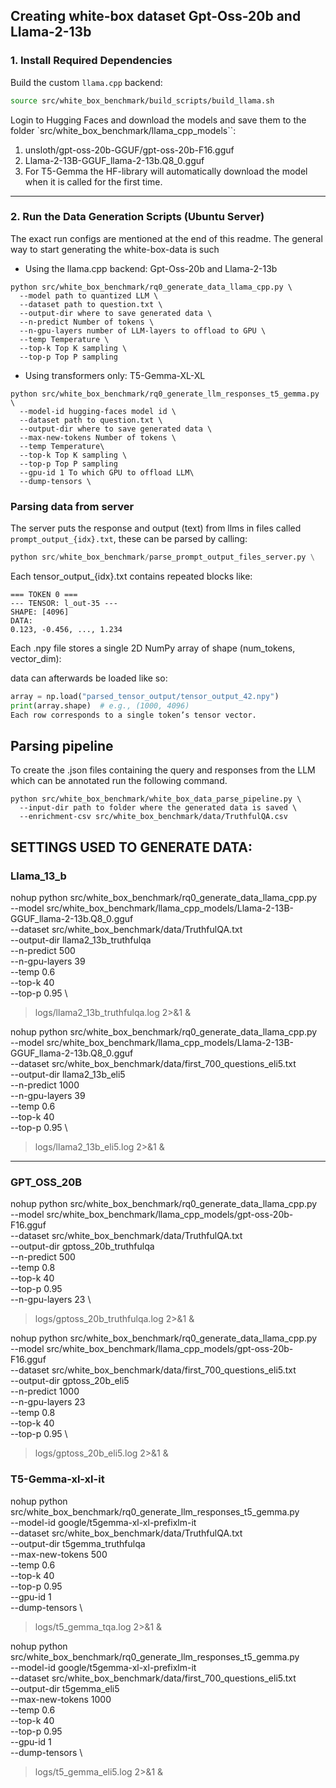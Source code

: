 ## Creating white-box dataset Gpt-Oss-20b and Llama-2-13b

### 1. Install Required Dependencies
Build the custom `llama.cpp` backend:
```bash
source src/white_box_benchmark/build_scripts/build_llama.sh
```

Login to Hugging Faces and download the models and save them to the folder `src/white_box_benchmark/llama_cpp_models``:
1. unsloth/gpt-oss-20b-GGUF/gpt-oss-20b-F16.gguf
2. Llama-2-13B-GGUF_llama-2-13b.Q8_0.gguf 
3. For T5-Gemma the HF-library will automatically download the model when it is called for the first time.

---

### 2. Run the Data Generation Scripts (Ubuntu Server)

The exact run configs are mentioned at the end of this readme. The general way to start generating the white-box-data is such
-  Using the llama.cpp backend: Gpt-Oss-20b and Llama-2-13b
```
python src/white_box_benchmark/rq0_generate_data_llama_cpp.py \
  --model path to quantized LLM \
  --dataset path to question.txt \
  --output-dir where to save generated data \
  --n-predict Number of tokens \
  --n-gpu-layers number of LLM-layers to offload to GPU \
  --temp Temperature \
  --top-k Top K sampling \
  --top-p Top P sampling

```
- Using transformers only: T5-Gemma-XL-XL
```
python src/white_box_benchmark/rq0_generate_llm_responses_t5_gemma.py \
  --model-id hugging-faces model id \
  --dataset path to question.txt \
  --output-dir where to save generated data \
  --max-new-tokens Number of tokens \
  --temp Temperature\
  --top-k Top K sampling \
  --top-p Top P sampling
  --gpu-id 1 To which GPU to offload LLM\
  --dump-tensors \
```

### Parsing data from server

The server puts the response and output (text) from llms in files called `prompt_output_{idx}.txt`, these can be parsed by calling:
````python
python src/white_box_benchmark/parse_prompt_output_files_server.py \
````
Each tensor_output_{idx}.txt contains repeated blocks like:

```
=== TOKEN 0 ===
--- TENSOR: l_out-35 ---
SHAPE: [4096]
DATA:
0.123, -0.456, ..., 1.234
```

Each .npy file stores a single 2D NumPy array of shape (num_tokens, vector_dim):


data can afterwards be loaded like so:
```python
array = np.load("parsed_tensor_output/tensor_output_42.npy")
print(array.shape)  # e.g., (1000, 4096)
Each row corresponds to a single token’s tensor vector.
```

## Parsing pipeline
To create the .json files containing the query and responses from the LLM which can be annotated run the following command.
```
python src/white_box_benchmark/white_box_data_parse_pipeline.py \
  --input-dir path to folder where the generated data is saved \
  --enrichment-csv src/white_box_benchmark/data/TruthfulQA.csv
  ```


## SETTINGS USED TO GENERATE DATA:
### Llama_13_b
nohup python src/white_box_benchmark/rq0_generate_data_llama_cpp.py \
  --model src/white_box_benchmark/llama_cpp_models/Llama-2-13B-GGUF_llama-2-13b.Q8_0.gguf \
  --dataset src/white_box_benchmark/data/TruthfulQA.txt \
  --output-dir llama2_13b_truthfulqa \
  --n-predict 500 \
  --n-gpu-layers 39 \
  --temp 0.6 \
  --top-k 40 \
  --top-p 0.95 \
  > logs/llama2_13b_truthfulqa.log 2>&1 &

nohup python src/white_box_benchmark/rq0_generate_data_llama_cpp.py \
  --model src/white_box_benchmark/llama_cpp_models/Llama-2-13B-GGUF_llama-2-13b.Q8_0.gguf \
  --dataset src/white_box_benchmark/data/first_700_questions_eli5.txt \
  --output-dir llama2_13b_eli5 \
  --n-predict 1000 \
  --n-gpu-layers 39 \
  --temp 0.6 \
  --top-k 40 \
  --top-p 0.95 \
  > logs/llama2_13b_eli5.log 2>&1 &
----
### GPT_OSS_20B

nohup python src/white_box_benchmark/rq0_generate_data_llama_cpp.py \
  --model src/white_box_benchmark/llama_cpp_models/gpt-oss-20b-F16.gguf \
  --dataset src/white_box_benchmark/data/TruthfulQA.txt \
  --output-dir gptoss_20b_truthfulqa \
  --n-predict 500 \
  --temp 0.8 \
  --top-k 40 \
  --top-p 0.95 \
  --n-gpu-layers 23 \
  > logs/gptoss_20b_truthfulqa.log 2>&1 &

nohup python src/white_box_benchmark/rq0_generate_data_llama_cpp.py \
  --model src/white_box_benchmark/llama_cpp_models/gpt-oss-20b-F16.gguf \
  --dataset src/white_box_benchmark/data/first_700_questions_eli5.txt \
  --output-dir gptoss_20b_eli5 \
  --n-predict 1000 \
  --n-gpu-layers 23 \
  --temp 0.8 \
  --top-k 40 \
  --top-p 0.95 \
  > logs/gptoss_20b_eli5.log 2>&1 &

### T5-Gemma-xl-xl-it
nohup python src/white_box_benchmark/rq0_generate_llm_responses_t5_gemma.py \
  --model-id google/t5gemma-xl-xl-prefixlm-it \
  --dataset src/white_box_benchmark/data/TruthfulQA.txt \
  --output-dir t5gemma_truthfulqa \
  --max-new-tokens 500 \
  --temp 0.6 \
  --top-k 40 \
  --top-p 0.95 \
  --gpu-id 1 \
  --dump-tensors \
  > logs/t5_gemma_tqa.log 2>&1 &

nohup python src/white_box_benchmark/rq0_generate_llm_responses_t5_gemma.py \
  --model-id google/t5gemma-xl-xl-prefixlm-it \
  --dataset src/white_box_benchmark/data/first_700_questions_eli5.txt \
  --output-dir t5gemma_eli5 \
  --max-new-tokens 1000 \
  --temp 0.6 \
  --top-k 40 \
  --top-p 0.95 \
  --gpu-id 1 \
  --dump-tensors \
  > logs/t5_gemma_eli5.log 2>&1 &